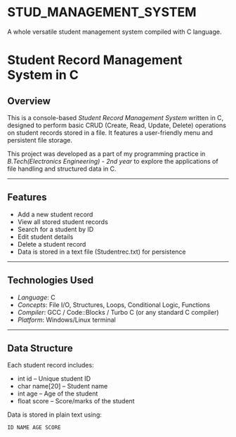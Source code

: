 # STUD_MANAGEMENT_SYSTEM
A whole versatile student management system compiled with C language.
# Student Record Management System in C

## Overview
This is a console-based *Student Record Management System* written in C, designed to perform basic CRUD (Create, Read, Update, Delete) operations on student records stored in a file. It features a user-friendly menu and persistent file storage.

This project was developed as a part of my programming practice in *B.Tech(Electronics Engineering) - 2nd year* to explore the applications of file handling and structured data in C.

---

## Features
- Add a new student record
- View all stored student records
- Search for a student by ID
- Edit student details
- Delete a student record
- Data is stored in a text file (Studentrec.txt) for persistence

---

## Technologies Used
- *Language*: C
- *Concepts*: File I/O, Structures, Loops, Conditional Logic, Functions
- *Compiler*: GCC / Code::Blocks / Turbo C (or any standard C compiler)
- *Platform*: Windows/Linux terminal

---

## Data Structure
Each student record includes:
- int id – Unique student ID
- char name[20] – Student name
- int age – Age of the student
- float score – Score/marks of the student

Data is stored in plain text using:
```text
ID NAME AGE SCORE
